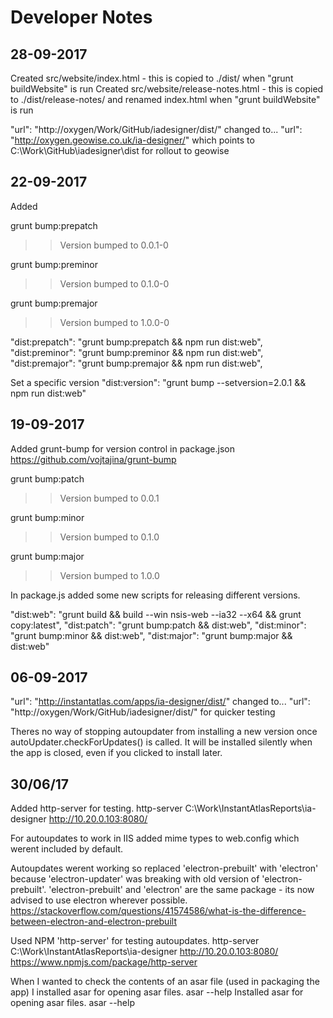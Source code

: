 # Developer Notes

## 28-09-2017
Created src/website/index.html - this is copied to ./dist/ when "grunt buildWebsite" is run
Created src/website/release-notes.html - this is copied to ./dist/release-notes/ and renamed index.html when "grunt buildWebsite" is run

"url": "http://oxygen/Work/GitHub/iadesigner/dist/"
changed to...
"url": "http://oxygen.geowise.co.uk/ia-designer/" which points to C:\Work\GitHub\iadesigner\dist
for rollout to geowise

## 22-09-2017
Added

grunt bump:prepatch
>> Version bumped to 0.0.1-0

grunt bump:preminor
>> Version bumped to 0.1.0-0

grunt bump:premajor
>> Version bumped to 1.0.0-0

"dist:prepatch": "grunt bump:prepatch && npm run dist:web",
"dist:preminor": "grunt bump:preminor && npm run dist:web",
"dist:premajor": "grunt bump:premajor && npm run dist:web",

Set a specific version
"dist:version": "grunt bump --setversion=2.0.1 && npm run dist:web"

## 19-09-2017
Added grunt-bump for version control in package.json
https://github.com/vojtajina/grunt-bump

grunt bump:patch
>> Version bumped to 0.0.1

grunt bump:minor
>> Version bumped to 0.1.0

grunt bump:major
>> Version bumped to 1.0.0

In package.js added some new scripts for releasing different versions. 

"dist:web": "grunt build && build --win nsis-web --ia32 --x64 && grunt copy:latest",
"dist:patch": "grunt bump:patch && dist:web",
"dist:minor": "grunt bump:minor && dist:web",
"dist:major": "grunt bump:major && dist:web"

## 06-09-2017
"url": "http://instantatlas.com/apps/ia-designer/dist/"
changed to...
"url": "http://oxygen/Work/GitHub/iadesigner/dist/"
for quicker testing

Theres no way of stopping autoupdater from installing a new version once autoUpdater.checkForUpdates() is called. 
It will be installed silently when the app is closed, even if you clicked to install later.

## 30/06/17
Added http-server for testing.
http-server C:\Work\InstantAtlasReports\ia-designer 
http://10.20.0.103:8080/

For autoupdates to work in IIS added mime types to web.config which werent included by default.
<mimeMap fileExtension=".7z" mimeType="application/x-7z-compressed" />
<mimeMap fileExtension=".yml" mimeType="application/yaml" />

Autoupdates werent working so replaced 'electron-prebuilt' with 'electron' because 'electron-updater' was breaking with old version of 'electron-prebuilt'.
'electron-prebuilt' and 'electron' are the same package - its now advised to use electron wherever possible.
https://stackoverflow.com/questions/41574586/what-is-the-difference-between-electron-and-electron-prebuilt

Used NPM 'http-server' for testing autoupdates.
http-server C:\Work\InstantAtlasReports\ia-designer 
http://10.20.0.103:8080/
https://www.npmjs.com/package/http-server

When I wanted to check the contents of an asar file (used in packaging the app) I installed asar for opening asar files. asar --help
Installed asar for opening asar files. asar --help